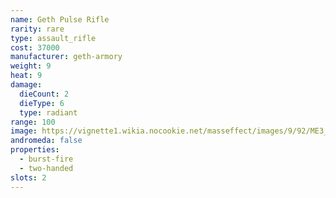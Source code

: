 ```yaml
---
name: Geth Pulse Rifle
rarity: rare
type: assault_rifle
cost: 37000
manufacturer: geth-armory
weight: 9
heat: 9
damage:
  dieCount: 2
  dieType: 6
  type: radiant
range: 100
image: https://vignette1.wikia.nocookie.net/masseffect/images/9/92/ME3_Geth_Pulse_Assault_Rifle.png/revision/latest?cb=20120317181047
andromeda: false
properties:
  - burst-fire
  - two-handed
slots: 2
---
```

